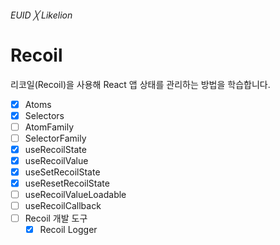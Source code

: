 ###### EUID ╳ Likelion

# Recoil

리코일(Recoil)을 사용해 React 앱 상태를 관리하는 방법을 학습합니다.

- [x] Atoms
- [x] Selectors
- [ ] AtomFamily
- [ ] SelectorFamily
- [x] useRecoilState
- [x] useRecoilValue
- [x] useSetRecoilState
- [x] useResetRecoilState
- [ ] useRecoilValueLoadable
- [ ] useRecoilCallback
- [ ] Recoil 개발 도구
  - [x] Recoil Logger
